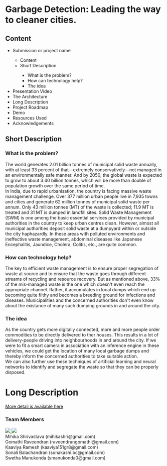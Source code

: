 # Garbage Detection: Leading the way to cleaner cities.
<h2>Content</h2>
<ul>
  <li>Submission or project name</li>
  <ul>
    <li>Content</li>
    <li>Short Description</li>
    <ul>
      <li>What is the problem?</li>
      <li>How can technology help?</li>
      <li>The idea</li>
     </ul>
  </ul>
  <li>Presentation Video</li>
  <li>The Architecture</li>
  <li>Long Description</li>
  <li>Project Roadmap</li>
  <li>Demo</li>
  <li>Resources Used</li>
  <Team Members</li>
  <li>Acknowledgements</li>
 </ul>

<h2>Short Description</h2>
  <h3>What is the problem?</h3>
  <p> The world generates 2.01 billion tonnes of municipal solid waste annually, with at least 33 percent of that—extremely conservatively—not managed in an environmentally safe manner. And by 2050, the global waste is expected to grow to about 3.40 billion tonnes, which will be more than double of population growth over the same period of time.<br>
In India, due to rapid urbanisation, the country is facing massive waste management challenge. Over 377 million urban people live in 7,935 towns and cities and generate 62 million tonnes of municipal solid waste per annum. Only 43 million tonnes (MT) of the waste is collected; 11.9 MT is treated and 31 MT is dumped in landfill sites. Solid Waste Management (SWM) is one among the basic essential services provided by municipal authorities in the country to keep urban centres clean. However, almost all municipal authorities deposit solid waste at a dumpyard within or outside the city haphazardly.
In these areas with polluted environments and ineffective waste management, abdominal diseases like Japanese Encephalitis, Jaundice, Cholera, Colitis, etc., are quite common.</p>

<h3>How can technology help?</h3>
<p>The key to efficient waste management is to ensure proper segregation of waste at source and to ensure that the waste goes through different streams of recycling and resource recovery. But as mentioned above, 33% of the mis-managed waste is the one which doesn't even reach the appropriate channel. Rather, it accumulates in local dumps which end up becoming quite filthy and becomes a breeding ground for infections and diseases. Municipalities and the concerned authorities don't even know about the existance of many such dumping grounds in and around the city.</p>

<h3>The idea</h3>
<p>As the country gets more digitally connected, more and more people order commodities to be directly delivered to ther houses. This results in a lot of delivery-people driving into neighbourhoods in and around the city. If we were to fit a smart camera in association with an inference engine in these vehicles, we could get the location of many local garbage dumps and thereby inform the concerned authorities to take suitable action.<br>
  We can also further use these techniques of artificial learning and neural networks to identify and segregate the waste so that they can be properly disposed.

  
  
  
  
  <h1>Long Description</h1>
<a href= './docs/long-description.md'>More detail is available here</a>
  
  
  
  
  
  
<h3>Team Members</h3> 
<a href="https://github.com/Call-for-Code/Project-Sample/graphs/contributors">
  <img src="https://contributors-img.web.app/image?repo=mihika-shrivastava/garbage-detection" />
  <img src="https://avatars.githubusercontent.com/u/69666461?v=4" />
</a>
<br>
Mihika Shrivastava (mihikashri@gmail.com)
<br>
Gomathi Raveendran (raveendrangomathi@gmail.com)
<br>
Kaaviya Ramesh (kaaviya151gr8@gmail.com)
<br>
Sonali Balachandran (sonakashi.bc@gmail.com)
<br>
Swetha Manukonda (smanukonda0@gmail.com)
<br>
  
  
  
  
  
  
  
  
  
  
  
  
      
   
